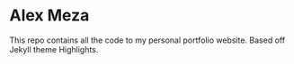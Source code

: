 # Alex Meza

This repo contains all the code to my personal portfolio website.
Based off Jekyll theme Highlights.
